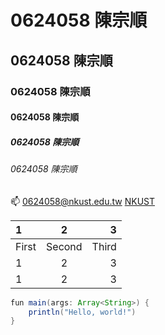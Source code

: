 >

# 0624058 陳宗順
## 0624058 陳宗順
### 0624058 陳宗順
#### 0624058 陳宗順
##### 0624058 陳宗順
###### 0624058 陳宗順


:mailbox: 0624058@nkust.edu.tw
[NKUST](https://www.nkust.edu.tw/)

|1|2|3|
|:--|:-:|--:|
|First|Second|Third|
|1|2|3|
|1|2|3|

```java
fun main(args: Array<String>) {
    println("Hello, world!")
}
```
